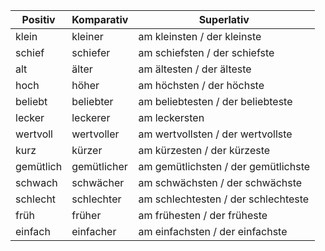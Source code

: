 | Positiv     | Komparativ     | Superlativ                     |
|-------------|----------------|--------------------------------|
| klein       | kleiner        | am kleinsten / der kleinste    |
| schief      | schiefer       | am schiefsten / der schiefste  |
| alt         | älter          | am ältesten / der älteste      |
| hoch        | höher          | am höchsten / der höchste      |
| beliebt     | beliebter      | am beliebtesten / der beliebteste |
| lecker      | leckerer       | am leckersten                  |
| wertvoll    | wertvoller     | am wertvollsten / der wertvollste |
| kurz        | kürzer         | am kürzesten / der kürzeste    |
| gemütlich   | gemütlicher    | am gemütlichsten / der gemütlichste |
| schwach     | schwächer      | am schwächsten / der schwächste |
| schlecht    | schlechter     | am schlechtesten / der schlechteste |
| früh        | früher         | am frühesten / der früheste    |
| einfach     | einfacher      | am einfachsten / der einfachste |
